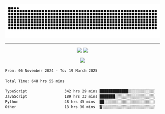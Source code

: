 <div align="center">
  <picture>
      <source
    media="(prefers-color-scheme: dark)"
      srcset="https://raw.githubusercontent.com/platane/snk/output/github-contribution-grid-snake-dark.svg"
      />
    <source
      media="(prefers-color-scheme: light)"
      srcset="https://raw.githubusercontent.com/xct007/xct007/output/github-contribution-grid-snake.svg"
      />
    <img
      alt="Snake"
      src="https://raw.githubusercontent.com/xct007/xct007/output/github-contribution-grid-snake.svg"
      />
  </picture>

</div>

___
<p align="center">
  <img src="https://readme-stats-blush-eta.vercel.app/api/top-langs/?username=xct007&layout=compact" />
  <img src="https://readme-stats-blush-eta.vercel.app/api?username=xct007&show_icons=true&theme=transparent&hide_title=true&include_all_commits=true" />
</p>

<p align="center">
  <img src="https://github-profile-trophy.vercel.app/?username=xct007&no-bg=true&rank=S,SS,SSS,A,AA,AAA,UNKNOWN,SECRET&row=3&title=-Followers,-Stars&margin-w=15&margin-h=15&column=2" />
</p>
<!--START_SECTION:waka-->

```txt
From: 06 November 2024 - To: 19 March 2025

Total Time: 648 hrs 55 mins

TypeScript                 342 hrs 29 mins █████████████░░░░░░░░░░░░   51.70 %
JavaScript                 189 hrs 33 mins ███████░░░░░░░░░░░░░░░░░░   28.61 %
Python                     48 hrs 45 mins  ██░░░░░░░░░░░░░░░░░░░░░░░   07.36 %
Other                      13 hrs 36 mins  ▓░░░░░░░░░░░░░░░░░░░░░░░░   02.05 %
```

<!--END_SECTION:waka-->
